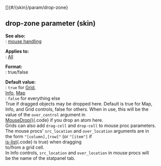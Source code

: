 []{#/{skin}/param/drop-zone}    
## drop-zone parameter (skin)    
**See also:**    
:   [mouse handling](/ref/DM/mouse)    
<!-- -->    
**Applies to:**    
:   [All](/ref/%7Bskin%7D/control)    
<!-- -->    
**Format:**    
:   true/false    
<!-- -->    
**Default value:**    
:   `true` for [Grid](/ref/%7Bskin%7D/control/grid),    
    [Info](/ref/%7Bskin%7D/control/info), [Map](/ref/%7Bskin%7D/control/map)    
:   `false` for everything else    
True if dragged objects may be dropped here. Default is true for Map,    
Info, and Grid controls, false for others. When in use, this will be the    
value of the `over_control` argument in    
[MouseDrop()](/ref/client/proc/MouseDrop){.code} if you drop an atom here.    
Grids can also add `drag-cell` and `drop-cell` to mouse proc parameters.    
The mouse procs\' `src_location` and `over_location` arguments are in    
the form `"[column],[row]"` (or `"[item"]` if    
[is-list](/ref/%7Bskin%7D/param/is-list){.code} is true) when dragging    
to/from a grid cell.    
In Info controls, `src_location` and `over_location` in mouse procs will    
be the name of the statpanel tab.  